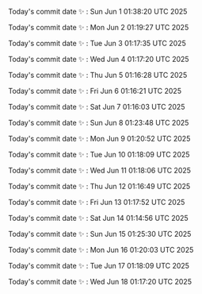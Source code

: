 Today's commit date ✨ : Sun Jun 1 01:38:20 UTC 2025 

Today's commit date ✨ : Mon Jun 2 01:19:27 UTC 2025 

Today's commit date ✨ : Tue Jun 3 01:17:35 UTC 2025 

Today's commit date ✨ : Wed Jun 4 01:17:20 UTC 2025 

Today's commit date ✨ : Thu Jun 5 01:16:28 UTC 2025 

Today's commit date ✨ : Fri Jun 6 01:16:21 UTC 2025 

Today's commit date ✨ : Sat Jun 7 01:16:03 UTC 2025 

Today's commit date ✨ : Sun Jun 8 01:23:48 UTC 2025 

Today's commit date ✨ : Mon Jun 9 01:20:52 UTC 2025 

Today's commit date ✨ : Tue Jun 10 01:18:09 UTC 2025 

Today's commit date ✨ : Wed Jun 11 01:18:06 UTC 2025 

Today's commit date ✨ : Thu Jun 12 01:16:49 UTC 2025 

Today's commit date ✨ : Fri Jun 13 01:17:52 UTC 2025 

Today's commit date ✨ : Sat Jun 14 01:14:56 UTC 2025 

Today's commit date ✨ : Sun Jun 15 01:25:30 UTC 2025 

Today's commit date ✨ : Mon Jun 16 01:20:03 UTC 2025 

Today's commit date ✨ : Tue Jun 17 01:18:09 UTC 2025 

Today's commit date ✨ : Wed Jun 18 01:17:20 UTC 2025 

